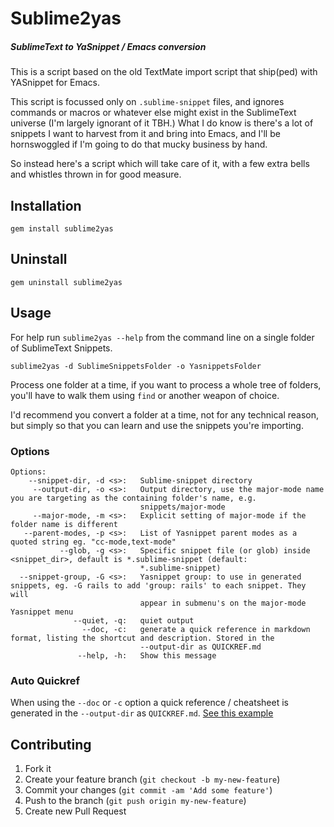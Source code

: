 # Sublime2yas

##### SublimeText to YaSnippet / Emacs conversion

This is a script based on the old TextMate import script that
ship(ped) with YASnippet for Emacs.

This script is focussed only on `.sublime-snippet` files, and ignores
commands or macros or whatever else might exist in the SublimeText
universe (I'm largely ignorant of it TBH.)  What I do know is there's
a lot of snippets I want to harvest from it and bring into Emacs, and
I'll be hornswoggled if I'm going to do that mucky business by hand.

So instead here's a script which will take care of it, with a few
extra bells and whistles thrown in for good measure.

## Installation

    gem install sublime2yas

## Uninstall

    gem uninstall sublime2yas

## Usage

For help run `sublime2yas --help` from the command line on  a single folder of SublimeText Snippets.

    sublime2yas -d SublimeSnippetsFolder -o YasnippetsFolder

Process one folder at a time, if you want to process a whole tree of
folders, you'll have to walk them using `find` or another weapon of choice.

I'd recommend you convert a folder at a time, not for any technical
reason, but simply so that you can learn and use the snippets you're
importing.

### Options

    Options:
        --snippet-dir, -d <s>:   Sublime-snippet directory
         --output-dir, -o <s>:   Output directory, use the major-mode name you are targeting as the containing folder's name, e.g.
                                 snippets/major-mode
         --major-mode, -m <s>:   Explicit setting of major-mode if the folder name is different
       --parent-modes, -p <s>:   List of Yasnippet parent modes as a quoted string eg. "cc-mode,text-mode"
               --glob, -g <s>:   Specific snippet file (or glob) inside <snippet_dir>, default is *.sublime-snippet (default:
                                 *.sublime-snippet)
      --snippet-group, -G <s>:   Yasnippet group: to use in generated snippets, eg. -G rails to add 'group: rails' to each snippet. They will
                                 appear in submenu's on the major-mode Yasnippet menu
                  --quiet, -q:   quiet output
                    --doc, -c:   generate a quick reference in markdown format, listing the shortcut and description. Stored in the
                                 --output-dir as QUICKREF.md
                   --help, -h:   Show this message


### Auto Quickref

When using the `--doc` or `-c` option a quick reference / cheatsheet
is generated in the `--output-dir` as `QUICKREF.md`. [See this example](https://gist.github.com/jasonm23/6396154)

## Contributing

1. Fork it
2. Create your feature branch (`git checkout -b my-new-feature`)
3. Commit your changes (`git commit -am 'Add some feature'`)
4. Push to the branch (`git push origin my-new-feature`)
5. Create new Pull Request
